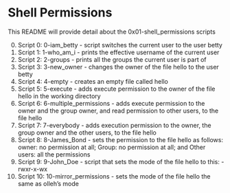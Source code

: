 # Shell Permissions

This README will provide detail about the 0x01-shell_permissions scripts

0. Script 0: 0-iam_betty - script switches the current user to the user betty
1. Script 1: 1-who_am_i - prints the effective username of the current user
2. Script 2: 2-groups - prints all the groups the current user is part of
3. Script 3: 3-new_owner - changes the owner of the file hello to the user betty
4. Script 4: 4-empty - creates an empty file called hello
5. Script 5: 5-execute - adds execute permission to the owner of the file hello in the working directory
6. Script 6: 6-multiple_permissions - adds execute permission to the owner and the group owner, and read permission to other users, to the file hello
7. Script 7: 7-everybody - adds execution permission to the owner, the group owner and the other users, to the file hello
8. Script 8: 8-James_Bond - sets the permission to the file hello as follows: owner: no permission at all; Group: no permission at all; and Other users: all the permissions
9. Script 9: 9-John_Doe - script that sets the mode of the file hello to this: -rwxr-x-wx
10. Script 10: 10-mirror_permissions - sets the mode of the file hello the same as olleh’s mode
